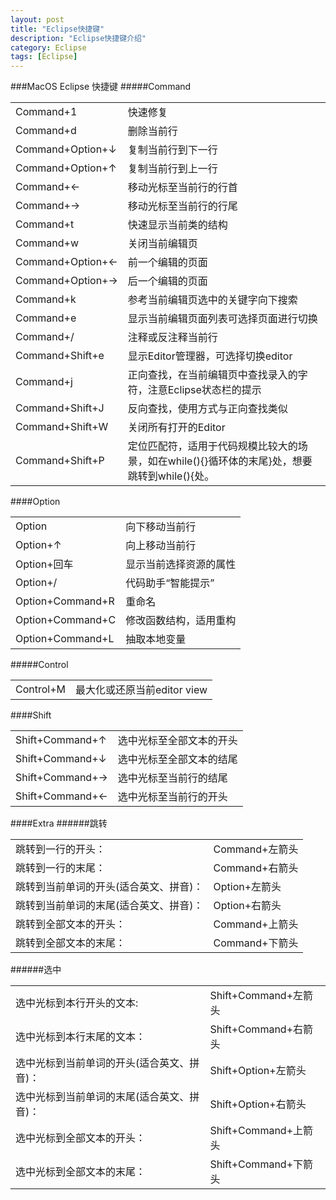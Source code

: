 ```yaml
---
layout: post
title: "Eclipse快捷键"
description: "Eclipse快捷键介绍"
category: Eclipse
tags: [Eclipse]
---
```

###MacOS Eclipse 快捷键 
#####Command
<table>
    <tbody>
        <tr>
            <td>Command+1</td>
            <td>快速修复</td>
        </tr>
        <tr>
            <td>Command+d</td>
            <td>删除当前行</td>
        </tr>
        <tr>
            <td>Command+Option+↓</td>
            <td>复制当前行到下一行</td>
        </tr>
        <tr>
            <td>Command+Option+↑</td>
            <td>复制当前行到上一行</td>
        </tr>
        <tr>
            <td>Command+←</td>
            <td>移动光标至当前行的行首</td>
        </tr>
        <tr>
            <td>Command+→</td>
            <td>移动光标至当前行的行尾</td>
        </tr>
        <tr>
            <td>Command+t</td>
            <td>快速显示当前类的结构</td>
        </tr>
        <tr>
            <td>Command+w</td>
            <td>关闭当前编辑页</td>
        </tr>
        <tr>
            <td>Command+Option+←</td>
            <td>前一个编辑的页面</td>
        </tr>
        <tr>
            <td>Command+Option+→</td>
            <td>后一个编辑的页面</td>
        </tr>
        <tr>
            <td>Command+k</td>
            <td>参考当前编辑页选中的关键字向下搜索</td>
        </tr>
        <tr>
            <td>Command+e</td>
            <td>显示当前编辑页面列表可选择页面进行切换</td>
        </tr>
        <tr>
            <td>Command+/</td>
            <td>注释或反注释当前行</td>
        </tr>
        <tr>
            <td>Command+Shift+e
            </td>
            <td>显示Editor管理器，可选择切换editor
            </td>
        </tr>
        <tr>
            <td>Command+j</td>
            <td>正向查找，在当前编辑页中查找录入的字符，注意Eclipse状态栏的提示</td>
        </tr>
        <tr>
            <td>Command+Shift+J</td>
            <td>反向查找，使用方式与正向查找类似</td>
        </tr>
        <tr>
            <td>Command+Shift+W</td>
            <td>关闭所有打开的Editor</td>
        </tr>
        <tr>
            <td>Command+Shift+P</td>
            <td>定位匹配符，适用于代码规模比较大的场景，如在while(){}循环体的末尾}处，想要跳转到while(){处。</td>
        </tr>
    </tbody>
</table>

####Option
<table>
    <tbody>
        <tr>
            <td>Option</td>
            <td>向下移动当前行</td>
        </tr>
        <tr>
            <td>Option+↑</td>
            <td>向上移动当前行</td>
        </tr>
        <tr>
            <td>Option+回车</td>
            <td>显示当前选择资源的属性</td>
        </tr>
        <tr>
            <td>Option+/</td>
            <td>代码助手“智能提示”</td>
        </tr>
        <tr>
            <td>Option+Command+R</td>
            <td>重命名</td>
        </tr>
        <tr>
            <td>Option+Command+C</td>
            <td>修改函数结构，适用重构</td>
        </tr>
        <tr>
            <td>Option+Command+L</td>
            <td>抽取本地变量</td>
        </tr>
    </tbody>
</table>

#####Control
<table>
    <tbody>
        <tr>
            <td>Control+M</td>
            <td>最大化或还原当前editor view</td>
        </tr>
    </tbody>
</table>

####Shift
<table>
    <tbody>
        <tr>
            <td>Shift+Command+↑</td>
            <td>选中光标至全部文本的开头</td>
        </tr>
        <tr>
            <td>Shift+Command+↓</td>
            <td>选中光标至全部文本的结尾</td>
        </tr>
        <tr>
            <td>Shift+Command+→</td>
            <td>选中光标至当前行的结尾</td>
        </tr>
        <tr>
            <td>Shift+Command+←</td>
            <td>选中光标至当前行的开头</td>
        </tr>
    </tbody>
</table>

####Extra 
######跳转
<table>
    <tbody>
        <tr>
            <td>跳转到一行的开头：</td>
            <td>Command+左箭头</td>
        </tr>
        <tr>
            <td>跳转到一行的末尾：</td>
            <td>Command+右箭头</td>
        </tr>
        <tr>
            <td>跳转到当前单词的开头(适合英文、拼音)：</td>
            <td>Option+左箭头</td>
        </tr>
        <tr>
            <td>跳转到当前单词的末尾(适合英文、拼音)：</td>
            <td>Option+右箭头</td>
        </tr>
        <tr>
            <td>跳转到全部文本的开头：</td>
            <td>Command+上箭头</td>
        </tr>
        <tr>
            <td>跳转到全部文本的末尾：</td>
            <td>Command+下箭头</td>
        </tr>
    </tbody>
</table>

######选中
<table>
    <tbody>
        <tr>
            <td>选中光标到本行开头的文本:</td>
            <td>Shift+Command+左箭头</td>
        </tr>
        <tr>
            <td>选中光标到本行末尾的文本：</td>
            <td>Shift+Command+右箭头</td>
        </tr>
        <tr>
            <td>选中光标到当前单词的开头(适合英文、拼音)：</td>
            <td>Shift+Option+左箭头</td>
        </tr>
        <tr>
            <td>选中光标到当前单词的末尾(适合英文、拼音)：</td>
            <td>Shift+Option+右箭头</td>
        </tr>
        <tr>
            <td>选中光标到全部文本的开头：</td>
            <td>Shift+Command+上箭头</td>
        </tr>
        <tr>
            <td>选中光标到全部文本的末尾：</td>
            <td>Shift+Command+下箭头</td>
        </tr>
    </tbody>
</table>